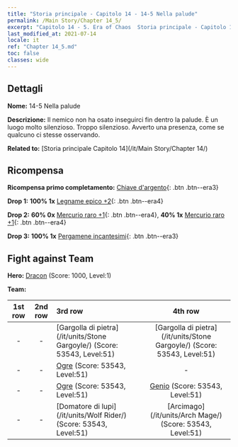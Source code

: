 ```yaml
---
title: "Storia principale - Capitolo 14 - 14-5 Nella palude"
permalink: /Main Story/Chapter 14_5/
excerpt: "Capitolo 14 - 5. Era of Chaos  Storia principale - Capitolo 14_5. 14-5 Nella palude"
last_modified_at: 2021-07-14
locale: it
ref: "Chapter 14_5.md"
toc: false
classes: wide
---
```


## Dettagli

 **Nome:** 14-5 Nella palude

 **Descrizione:** Il nemico non ha osato inseguirci fin dentro la palude. È un luogo molto silenzioso. Troppo silenzioso. Avverto una presenza, come se qualcuno ci stesse osservando.

 **Related to:** [Storia principale Capitolo 14](/it/Main Story/Chapter 14/)

## Ricompensa

 **Ricompensa primo completamento:** [Chiave d'argento](/ItemsIT/con_693/){: .btn .btn--era3}

 **Drop 1:** **100% 1x** [Legname epico +2](/ItemsIT/mat_48/){: .btn .btn--era4}

 **Drop 2:** **60% 0x** [Mercurio raro +1](/ItemsIT/mat_42/){: .btn .btn--era4}, **40% 1x** [Mercurio raro +1](/ItemsIT/mat_42/){: .btn .btn--era4}

 **Drop 3:** **100% 1x** [Pergamene incantesimi](/ItemsIT/con_694/){: .btn .btn--era3}


## Fight against Team
 **Hero:** [Dracon](/it/heroes/Dracon/) (Score: 1000, Level:1)

 **Team:**


  | 1st row | 2nd row | 3rd row | 4th row |
  |:----:|:----:|:----|:----:|
  | - | - | [Gargolla di pietra](/it/units/Stone Gargoyle/) (Score: 53543, Level:51)  | [Gargolla di pietra](/it/units/Stone Gargoyle/) (Score: 53543, Level:51)  |
  | - | - | [Ogre](/it/units/Ogre/) (Score: 53543, Level:51)  | - |
  | - | - | [Ogre](/it/units/Ogre/) (Score: 53543, Level:51)  | [Genio](/it/units/Genie/) (Score: 53543, Level:51)  |
  | - | - | [Domatore di lupi](/it/units/Wolf Rider/) (Score: 53543, Level:51)  | [Arcimago](/it/units/Arch Mage/) (Score: 53543, Level:51)  |


